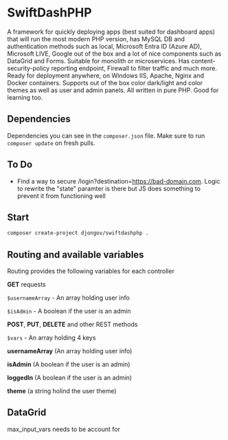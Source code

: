 # SwiftDashPHP

A framework for quickly deploying apps (best suited for dashboard apps) that will run the most modern PHP version, has MySQL DB and authentication methods such as local, Microsoft Entra ID (Azure AD), Microsoft LIVE, Google out of the box and a lot of nice components such as DataGrid and Forms. Suitable for monolith or microservices. Has content-security-policy reporting endpoint, Firewall to filter traffic and much more. Ready for deployment anywhere, on Windows IIS, Apache, Nginx and Docker containers. Supports out of the box color dark/light and color themes as well as user and admin panels. All written in pure PHP. Good for learning too.

## Dependencies

Dependencies you can see in the `composer.json` file. Make sure to run `composer update` on fresh pulls.

## To Do

- Find a way to secure /login?destination=https://bad-domain.com. Logic to rewrite the "state" paramter is there but JS does something to prevent it from functioning well

## Start

``` bash
composer create-project djongov/swiftdashphp .
```

## Routing and available variables

Routing provides the following variables for each controller

**GET** requests

``$usernameArray`` - An array holding user info

``$isAdmin`` - A boolean if the user is an admin

**POST**, **PUT**, **DELETE** and other REST methods

``$vars`` - An array holding 4 keys

**usernameArray** (An array holding user info)

**isAdmin** (A boolean if the user is an admin)

**loggedIn** (A boolean if the user is an admin)

**theme** (a string holind the user theme)

## DataGrid

max_input_vars needs to be account for
